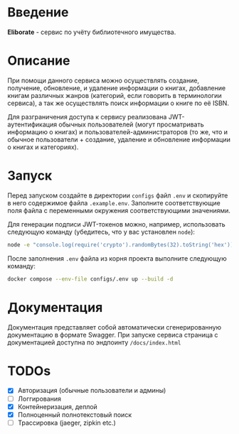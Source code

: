 # Введение

**Eliborate** - сервис по учёту библиотечного имущества.

# Описание

При помощи данного сервиса можно осуществлять создание, получение, обновление, и удаление информации о книгах, добавление книгам различных жанров (категорий, если говорить в терминологии сервиса), а так же осуществлять поиск информации о книге по её ISBN.

Для разграничения доступа к сервису реализована JWT-аутентификация обычных пользователей (могут просматривать информацию о книгах) и пользователей-администраторов (то же, что и обычное пользователи + создание, удаление и обновление информации о книгах и категориях).

# Запуск

Перед запуском создайте в директории `configs` файл `.env` и скопируйте в него содержимое файла `.example.env`. Заполните соответствующие поля файла с переменными окружения соответствующими значениями. 

Для генерации подписи JWT-токенов можно, например, использовать следующую команду (убедитесь, что у вас установлен `node`):

```sh
node -e "console.log(require('crypto').randomBytes(32).toString('hex'))"
```

После заполнения `.env` файла из корня проекта выполните следующую команду:

```sh
docker compose --env-file configs/.env up --build -d
```

# Документация

Документация представляет собой автоматически сгенерированную документацию в формате Swagger. При запуске сервиса страница с документацией доступна по эндпоинту `/docs/index.html`

# TODOs

- [x] Авторизация (обычные пользователи и админы)
- [ ] Логгирования
- [x] Контейнеризация, деплой
- [x] Полноценный полнотекстовый поиск
- [ ] Трассировка (jaeger, zipkin etc.)
